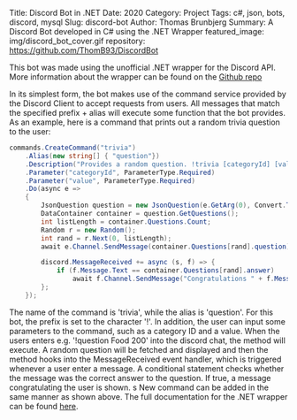 Title: Discord Bot in .NET
Date: 2020
Category: Project
Tags: c#, json, bots, discord, mysql
Slug: discord-bot
Author: Thomas Brunbjerg
Summary: A Discord Bot developed in C# using the .NET Wrapper
featured_image: img/discord_bot_cover.gif
repository: https://github.com/ThomB93/DiscordBot

This bot was made using the unofficial .NET wrapper for the Discord API. More information about the wrapper can be found on the [Github repo](https://github.com/discord-net/Discord.Net)

In its simplest form, the bot makes use of the command service provided by the Discord Client to accept requests from users. All messages that match the specified prefix + alias will execute some function that the bot provides. As an example, here is a command that prints out a random trivia question to the user:

```c#
commands.CreateCommand("trivia")
    .Alias(new string[] { "question"}) 
    .Description("Provides a random question. !trivia [categoryId] [value]")
    .Parameter("categoryId", ParameterType.Required)
    .Parameter("value", ParameterType.Required) 
    .Do(async e =>
    {
        JsonQuestion question = new JsonQuestion(e.GetArg(0), Convert.ToInt32(e.GetArg(1)));
        DataContainer container = question.GetQuestions();
        int listLength = container.Questions.Count;
        Random r = new Random();
        int rand = r.Next(0, listLength); 
        await e.Channel.SendMessage(container.Questions[rand].question);

        discord.MessageReceived += async (s, f) => {
            if (f.Message.Text == container.Questions[rand].answer) 
                await f.Channel.SendMessage("Congratulations " + f.Message.User + "!");
        };
    });
```

The name of the command is 'trivia', while the alias is 'question'. For this bot, the prefix is set to the character '!'. In addition, the user can input some parameters to the command, such as a category ID and a value. When the users enters e.g. '!question Food 200' into the discord chat, the method will execute. A random question will be fetched and displayed and then the method hooks into the MessageReceived event handler, which is triggered whenever a user enter a message. A conditional statement checks whether the message was the correct answer to the question. If true, a message congratulating the user is shown. 
s
New command can be added in the same manner as shown above. The full documentation for the .NET wrapper can be found [here](https://docs.stillu.cc/guides/getting_started/first-bot.html).